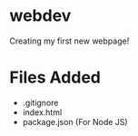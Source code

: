 # webdev

Creating my first new webpage!

# Files Added

* .gitignore
* index.html
* package.json (For Node JS)
